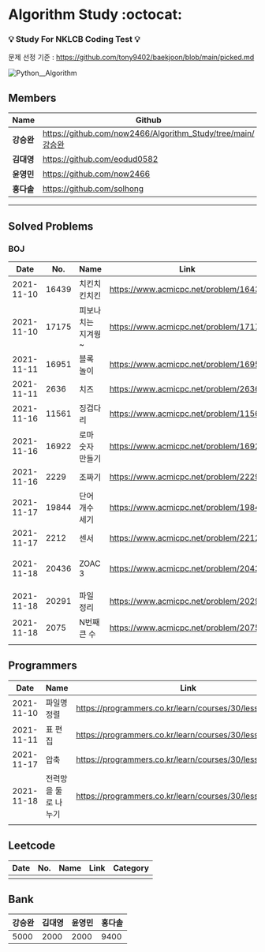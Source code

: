 # Algorithm Study :octocat:

###  :bulb: Study For NKLCB Coding Test 💡
문제 선정 기준 : https://github.com/tony9402/baekjoon/blob/main/picked.md

![Python__Algorithm](https://user-images.githubusercontent.com/57916633/141115052-63522b4d-c507-4ec7-8ddd-b4293ca7a5c2.png)

## Members

|Name|Github|Blog|
|------|---|---|
|**강승완**|https://github.com/now2466/Algorithm_Study/tree/main/강승완|https://velog.io/@sdubee10|
|**김대영**|https://github.com/eodud0582|https://velog.io/@eodud0582|
|**윤영민**|https://github.com/now2466|https://velog.io/@now2466|
|**홍다솔**|https://github.com/solhong|https://velog.io/@do-it|

---
## Solved Problems

### BOJ

|Date|No.|Name|Link|Category|
|------|------|-----|-----|-----|
|2021-11-10|16439|치킨치킨치킨|https://www.acmicpc.net/problem/16439|DFS,BruteForce|
|2021-11-10|17175|피보나치는 지겨웡~|https://www.acmicpc.net/problem/17175|DP|
|2021-11-11|16951|블록 놀이|https://www.acmicpc.net/problem/16951|BruteForce|
|2021-11-11|2636|치즈|https://www.acmicpc.net/problem/2636|BFS|
|2021-11-16|11561|징검다리|https://www.acmicpc.net/problem/11561|BinarySearch|
|2021-11-16|16922|로마 숫자 만들기|https://www.acmicpc.net/problem/16922|BruteForce, Backtracking|
|2021-11-16|2229|조짜기|https://www.acmicpc.net/problem/2229|DP|
|2021-11-17|19844|단어 개수 세기|https://www.acmicpc.net/problem/19844|구현,문자열|
|2021-11-17|2212|센서|https://www.acmicpc.net/problem/2212|그리디,정렬|
|2021-11-18|20436|ZOAC 3|https://www.acmicpc.net/problem/20436|구현,시뮬레이션,런타임 전의 전처리|
|2021-11-18|20291|파일 정리|https://www.acmicpc.net/problem/20291|문자열,정렬,파싱|
|2021-11-18|2075|N번째 큰 수|https://www.acmicpc.net/problem/2075|정렬,우선순위 큐|
||||||

## Programmers
|Date|Name|Link|Category|
|------|-----|-----|-----|
|2021-11-10|파일명 정렬|https://programmers.co.kr/learn/courses/30/lessons/17686|String|
|2021-11-11|표 편집|https://programmers.co.kr/learn/courses/30/lessons/81303|String|
|2021-11-17|압축|https://programmers.co.kr/learn/courses/30/lessons/17684|String|
|2021-11-18|전력망을 둘로 나누기|https://programmers.co.kr/learn/courses/30/lessons/86971|인접행렬,인접리스트,DFS,BFS|
|||||

## Leetcode
|Date|No.|Name|Link|Category|
|------|------|-----|-----|-----|
||||||


## Bank
|강승완|김대영|윤영민|홍다솔|
|------|------|-----|-----|
|5000|2000|2000|9400|
